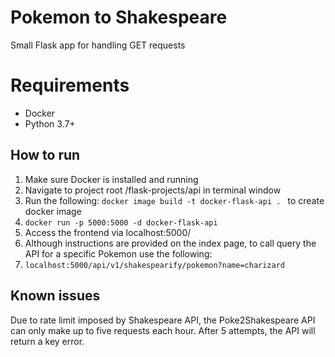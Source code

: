# Pokemon to Shakespeare 

 Small Flask app for handling GET requests 

# Requirements

- Docker  
- Python 3.7+ 

## How to run

1. Make sure Docker is installed and running
2. Navigate to project root /flask-projects/api in terminal window
3. Run the following: `docker image build -t docker-flask-api . ` to create docker image
4. `docker run -p 5000:5000 -d docker-flask-api`
5. Access the frontend via localhost:5000/
6. Although instructions are provided on the index page, to call query the API for a specific Pokemon use the following:
7. `localhost:5000/api/v1/shakespearify/pokemon?name=charizard`

## Known issues

Due to rate limit imposed by Shakespeare API, the Poke2Shakespeare API can only make up to five requests each hour. After 5 attempts, the API will return a key error.
